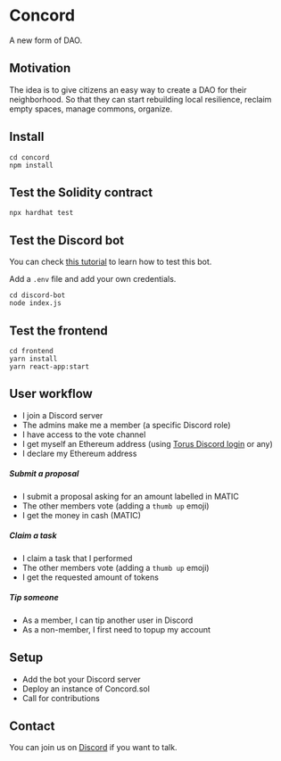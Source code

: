 # Concord

A new form of DAO.

## Motivation

The idea is to give citizens an easy way to create a DAO for their neighborhood. So that they can start rebuilding local resilience, reclaim empty spaces, manage commons, organize. 

## Install

```
cd concord
npm install
```

## Test the Solidity contract

```
npx hardhat test
```

## Test the Discord bot

You can check [this tutorial](https://anidiots.guide/getting-started/getting-started-long-version/) to learn how to test this bot.

Add a `.env` file and add your own credentials. 

```
cd discord-bot
node index.js
```

## Test the frontend

```
cd frontend
yarn install
yarn react-app:start
```

## User workflow

- I join a Discord server
- The admins make me a member (a specific Discord role)
- I have access to the vote channel
- I get myself an Ethereum address (using [Torus Discord login](https://app.tor.us/) or any)
- I declare my Ethereum address

##### Submit a proposal

- I submit a proposal asking for an amount labelled in MATIC
- The other members vote (adding a `thumb up` emoji)
- I get the money in cash (MATIC)

##### Claim a task

- I claim a task that I performed
- The other members vote (adding a `thumb up` emoji)
- I get the requested amount of tokens

##### Tip someone

- As a member, I can tip another user in Discord
- As a non-member, I first need to topup my account

## Setup

- Add the bot your Discord server
- Deploy an instance of Concord.sol
- Call for contributions

## Contact

You can join us on [Discord](https://discord.gg/uSxzJp3J76) if you want to talk.



